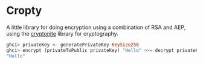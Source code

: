 # Cropty

A little library for doing encryption using a combination of RSA and AEP, using the
[cryptonite](https://hackage.haskell.org/package/cryptonite) library for cryptography.

```haskell
ghci> privateKey <- generatePrivateKey KeySize256
ghci> encrypt (privateToPublic privateKey) "Hello" >>= decrypt privateKey
"Hello"
```
